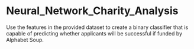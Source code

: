 # Neural_Network_Charity_Analysis
Use the features in the provided dataset to create a binary classifier that is capable of predicting whether applicants will be successful if funded by Alphabet Soup.

